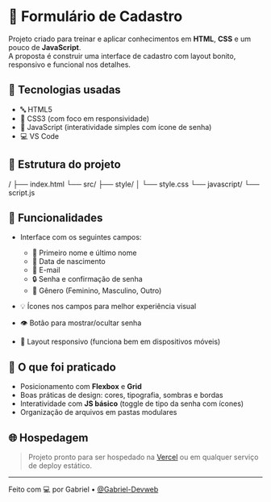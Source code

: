 # 📝 Formulário de Cadastro

Projeto criado para treinar e aplicar conhecimentos em **HTML**, **CSS** e um pouco de **JavaScript**.  
A proposta é construir uma interface de cadastro com layout bonito, responsivo e funcional nos detalhes.

## 🚀 Tecnologias usadas

- 🔤 HTML5
- 🎨 CSS3 (com foco em responsividade)
- 🧩 JavaScript (interatividade simples com ícone de senha)
- 💻 VS Code

## 📐 Estrutura do projeto

/ ├── index.html └── src/ ├── style/ │   └── style.css └── javascript/ └── script.js

## 🎯 Funcionalidades

- Interface com os seguintes campos:
  - 👤 Primeiro nome e último nome
  - 📅 Data de nascimento
  - 📧 E-mail
  - 🔒 Senha e confirmação de senha
  - 🚻 Gênero (Feminino, Masculino, Outro)

- 💡 Ícones nos campos para melhor experiência visual
- 👁️ Botão para mostrar/ocultar senha
- 📱 Layout responsivo (funciona bem em dispositivos móveis)

## 🧠 O que foi praticado

- Posicionamento com **Flexbox** e **Grid**
- Boas práticas de design: cores, tipografia, sombras e bordas
- Interatividade com **JS básico** (toggle de tipo da senha com ícones)
- Organização de arquivos em pastas modulares

## 🌐 Hospedagem

> Projeto pronto para ser hospedado na [Vercel](https://vercel.com) ou em qualquer serviço de deploy estático.

---

Feito com 💻 por Gabriel • [@Gabriel-Devweb](https://github.com/Gabriel-Devweb)
